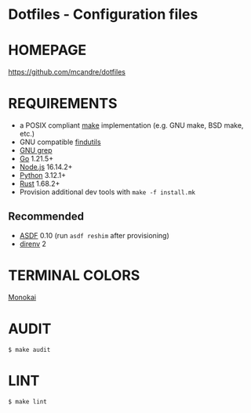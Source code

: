 # Dotfiles - Configuration files

# HOMEPAGE

https://github.com/mcandre/dotfiles

# REQUIREMENTS

* a POSIX compliant [make](https://pubs.opengroup.org/onlinepubs/9699919799/utilities/make.html) implementation (e.g. GNU make, BSD make, etc.)
* GNU compatible [findutils](https://www.gnu.org/software/findutils/)
* [GNU grep](https://www.gnu.org/software/grep/)
* [Go](https://golang.org/) 1.21.5+
* [Node.js](https://nodejs.org/en) 16.14.2+
* [Python](https://www.python.org/) 3.12.1+
* [Rust](https://www.rust-lang.org/en-US/) 1.68.2+
* Provision additional dev tools with `make -f install.mk`

## Recommended

* [ASDF](https://asdf-vm.com/) 0.10 (run `asdf reshim` after provisioning)
* [direnv](https://direnv.net/) 2

# TERMINAL COLORS

[Monokai](http://www.reddit.com/r/commandline/comments/1q4b90/is_there_a_monokai_port_for_nano/)

# AUDIT

```console
$ make audit
```

# LINT

```console
$ make lint
```
